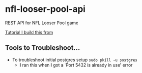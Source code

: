 # nfl-looser-pool-api
REST API for NFL Looser Pool game

[Tutorial I build this from](https://blog.logrocket.com/how-to-build-a-restful-api-with-docker-postgresql-and-go-chi/)

## Tools to Troubleshoot...
* To troubleshoot initial postgres setup ```sudo pkill -u postgres```
  * I ran this when I got a 'Port 5432 is already in use' error
